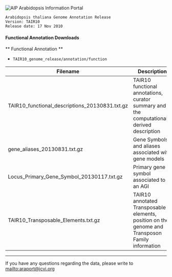 ![AIP][1]
Arabidopsis Information Portal

```
Arabidopsis thaliana Genome Annotation Release
Version: TAIR10
Release date: 17 Nov 2010
```

#### Functional Annotation Downloads

** Functional Annotation **
- `TAIR10_genome_release/annotation/function`

| Filename                                       | Description                                                                                      |
|------------------------------------------------|--------------------------------------------------------------------------------------------------|
| TAIR10_functional_descriptions_20130831.txt.gz | TAIR10 functional annotations, curator summary and the computationally derived description       |
| gene_aliases_20130831.txt.gz                   | Gene Symbols and aliases associated with gene models                                             |
| Locus_Primary_Gene_Symbol_20130117.txt.gz      | Primary gene symbol associated to an AGI                                                         |
| TAIR10_Transposable_Elements.txt.gz            | TAIR10 annotated Transposable elements, position on the genome and Transposon Family information |

* * *

If you have any questions regarding the data, please write to <mailto:araport@jcvi.org>  

[1]: http://bit.ly/aip-logo
